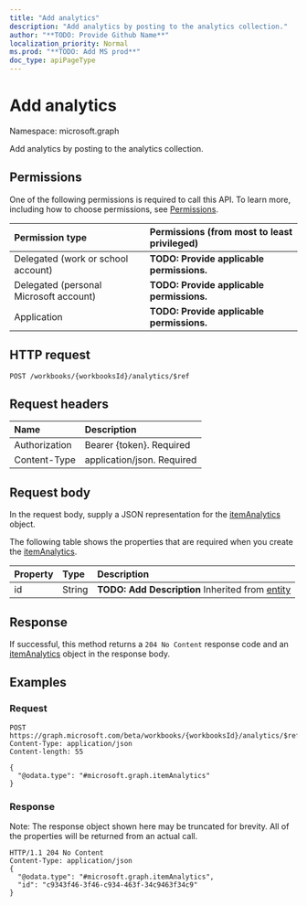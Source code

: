 ```yaml
---
title: "Add analytics"
description: "Add analytics by posting to the analytics collection."
author: "**TODO: Provide Github Name**"
localization_priority: Normal
ms.prod: "**TODO: Add MS prod**"
doc_type: apiPageType
---
```


# Add analytics

Namespace: microsoft.graph

Add analytics by posting to the analytics collection.

## Permissions
One of the following permissions is required to call this API. To learn more, including how to choose permissions, see [Permissions](/concepts/permissions-reference.md).

|Permission type|Permissions (from most to least privileged)|
|:---|:---|
|Delegated (work or school account)|**TODO: Provide applicable permissions.**|
|Delegated (personal Microsoft account)|**TODO: Provide applicable permissions.**|
|Application|**TODO: Provide applicable permissions.**|

## HTTP request
<!-- {
  "blockType": "ignored"
}
-->
``` http
POST /workbooks/{workbooksId}/analytics/$ref
```

## Request headers
|Name|Description|
|:---|:---|
|Authorization|Bearer {token}. Required|
|Content-Type|application/json. Required|

## Request body
In the request body, supply a JSON representation for the [itemAnalytics](../resources/itemanalytics.md) object.

The following table shows the properties that are required when you create the [itemAnalytics](../resources/itemanalytics.md).

|Property|Type|Description|
|:---|:---|:---|
|id|String|**TODO: Add Description** Inherited from [entity](../resources/entity.md)|



## Response
If successful, this method returns a `204 No Content` response code and an [itemAnalytics](../resources/itemanalytics.md) object in the response body.

## Examples

### Request
<!-- {
  "blockType": "request",
  "name": "create_itemanalytics_from_"
}
-->
``` http
POST https://graph.microsoft.com/beta/workbooks/{workbooksId}/analytics/$ref
Content-Type: application/json
Content-length: 55

{
  "@odata.type": "#microsoft.graph.itemAnalytics"
}
```

### Response
Note: The response object shown here may be truncated for brevity. All of the properties will be returned from an actual call.
<!-- {
  "blockType": "response",
  "truncated": true,
  "@odata.type": "microsoft.graph.itemanalytics"
}
-->
``` http
HTTP/1.1 204 No Content
Content-Type: application/json
{
  "@odata.type": "#microsoft.graph.itemAnalytics",
  "id": "c9343f46-3f46-c934-463f-34c9463f34c9"
}
```

